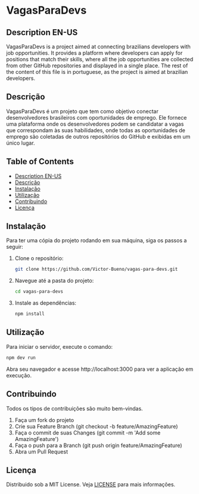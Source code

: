 # VagasParaDevs

## Description EN-US
VagasParaDevs is a project aimed at connecting brazilians developers with job opportunities. It provides a platform where developers can apply for positions that match their skills, where all the job opportunities are collected from other GitHub repositories and displayed in a single place.
The rest of the content of this file is in portuguese, as the project is aimed at brazilian developers.

## Descrição
VagasParaDevs é um projeto que tem como objetivo conectar desenvolvedores brasileiros com oportunidades de emprego. Ele fornece uma plataforma onde os desenvolvedores podem se candidatar a vagas que correspondam às suas habilidades, onde todas as oportunidades de emprego são coletadas de outros repositórios do GitHub e exibidas em um único lugar.

## Table of Contents
- [Description EN-US](#description-en-us)
- [Descrição](#descrição)
- [Instalação](#instalação)
- [Utilização](#utilização)
- [Contribuindo](#contribuindo)
- [Licença](#licença)

## Instalação
Para ter uma cópia do projeto rodando em sua máquina, siga os passos a seguir:

1. Clone o repositório:
   ```sh
   git clone https://github.com/Victor-Bueno/vagas-para-devs.git
   ```

2. Navegue até a pasta do projeto:
   ```sh
   cd vagas-para-devs
   ```

3. Instale as dependências:
   ```sh
   npm install
   ```

## Utilização
Para iniciar o servidor, execute o comando:
   ```sh
   npm dev run
   ```
Abra seu navegador e acesse http://localhost:3000 para ver a aplicação em execução.

## Contribuindo
Todos os tipos de contribuições são muito bem-vindas.

1. Faça um fork do projeto
2. Crie sua Feature Branch (git checkout -b feature/AmazingFeature)
3. Faça o commit de suas Changes (git commit -m 'Add some AmazingFeature')
4. Faça o push para a Branch (git push origin feature/AmazingFeature)
5. Abra um Pull Request

## Licença
Distribuido sob a MIT License. Veja [LICENSE](LICENSE) para mais informações.